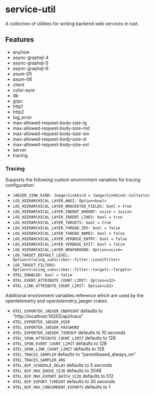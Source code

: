 # service-util
A collection of utilities for writing backend web services in rust.

## Features
- anyhow
- async-graphql-4
- async-graphql-5
- async-graphql-6
- axum-05
- axum-06
- client
- color-eyre
- db
- grpc
- http1
- http2
- log_error
- max-allowed-request-body-size-lg
- max-allowed-request-body-size-md
- max-allowed-request-body-size-sm
- max-allowed-request-body-size-xl
- max-allowed-request-body-size-xxl
- server
- tracing

### Tracing
Supports the following custom environment variables for tracing configuration:
- `JAEGER_SINK_KIND: JaegerSinkKind = JaegerSinkKind::Collector`
- `LOG_HIERARCHICAL_LAYER_ANSI: Option<bool>`
- `LOG_HIERARCHICAL_LAYER_BRACKETED_FIELDS: bool = true`
- `LOG_HIERARCHICAL_LAYER_INDENT_AMOUNT: usize = 2usize`
- `LOG_HIERARCHICAL_LAYER_INDENT_LINES: bool = true`
- `LOG_HIERARCHICAL_LAYER_TARGETS: bool = true`
- `LOG_HIERARCHICAL_LAYER_THREAD_IDS: bool = false`
- `LOG_HIERARCHICAL_LAYER_THREAD_NAMES: bool = false`
- `LOG_HIERARCHICAL_LAYER_VERBOSE_ENTRY: bool = false`
- `LOG_HIERARCHICAL_LAYER_VERBOSE_EXIT: bool = false`
- `LOG_HIERARCHICAL_LAYER_WRAPAROUND: Option<usize>`
- `LOG_TARGET_DEFAULT_LEVEL: Option<tracing_subscriber::filter::LevelFilter>`
- `LOG_TARGET_FILTERS: Option<tracing_subscriber::filter::targets::Targets>`
- `OTEL_ENABLED: bool = false`
- `OTEL_EVENT_ATTRIBUTE_COUNT_LIMIT: Option<u32>`
- `OTEL_LINK_ATTRIBUTE_COUNT_LIMIT: Option<u32>`

Additional environment variables reference which are used by the opentelemetry and opentelemetry_jaeger crates:
- `OTEL_EXPORTER_JAEGER_ENDPOINT` defaults to "http://localhost:14250/api/trace"
- `OTEL_EXPORTER_JAEGER_USER`
- `OTEL_EXPORTER_JAEGER_PASSWORD`
- `OTEL_EXPORTER_JAEGER_TIMEOUT` defaults to 10 seconds
- `OTEL_SPAN_ATTRIBUTE_COUNT_LIMIT` defaults to 128
- `OTEL_SPAN_EVENT_COUNT_LIMIT` defaults to 128
- `OTEL_SPAN_LINK_COUNT_LIMIT` defaults to 128
- `OTEL_TRACES_SAMPLER` defaults to "parentbased_always_on"
- `OTEL_TRACES_SAMPLER_ARG`
- `OTEL_BSP_SCHEDULE_DELAY` defaults to 5 seconds
- `OTEL_BSP_MAX_QUEUE_SIZE` defaults to 2048
- `OTEL_BSP_MAX_EXPORT_BATCH_SIZE` defaults to 512
- `OTEL_BSP_EXPORT_TIMEOUT` defaults to 30 seconds
- `OTEL_BSP_MAX_CONCURRENT_EXPORTS` defaults to 1

